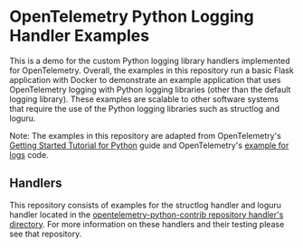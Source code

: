 # OpenTelemetry Python Logging Handler Examples
This is a demo for the custom Python logging library handlers implemented for OpenTelemetry. Overall, the examples in this repository run a basic Flask application with Docker to demonstrate an example application that uses OpenTelemetry logging with Python logging libraries (other than the default logging library). These examples are scalable to other software systems that require the use of the Python logging libraries such as structlog and loguru.

Note: The examples in this repository are adapted from OpenTelemetry's [Getting Started Tutorial for Python](https://opentelemetry.io/docs/languages/python/getting-started/) guide and OpenTelemetry's [example for logs](https://github.com/open-telemetry/opentelemetry-python/blob/main/docs/examples/logs/README.rst) code.

## Handlers
This repository consists of examples for the structlog handler and loguru handler located in the [opentelemetry-python-contrib repository handler's directory](https://github.com/carolinecgilbert/opentelemetry-python-contrib/tree/main/handlers). For more information on these handlers and their testing please see that repository.
